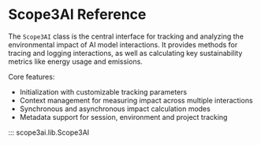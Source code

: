 # Scope3AI Reference

The `Scope3AI` class is the central interface for tracking and analyzing the environmental impact of AI model interactions. It provides methods for tracing and logging interactions, as well as calculating key sustainability metrics like energy usage and emissions.

Core features:
- Initialization with customizable tracking parameters
- Context management for measuring impact across multiple interactions
- Synchronous and asynchronous impact calculation modes
- Metadata support for session, environment and project tracking

::: scope3ai.lib.Scope3AI
